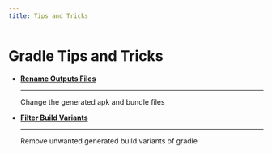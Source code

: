 ```yaml
---
title: Tips and Tricks
---
```

# Gradle Tips and Tricks

<div class="grid cards" markdown>

-   [__Rename Outputs Files__](./rename-output-files.md)

    ---

    Change the generated apk and bundle files

-   [__Filter Build Variants__](./build-variant-filtering.md)

    ---

    Remove unwanted generated build variants of gradle 

</div>